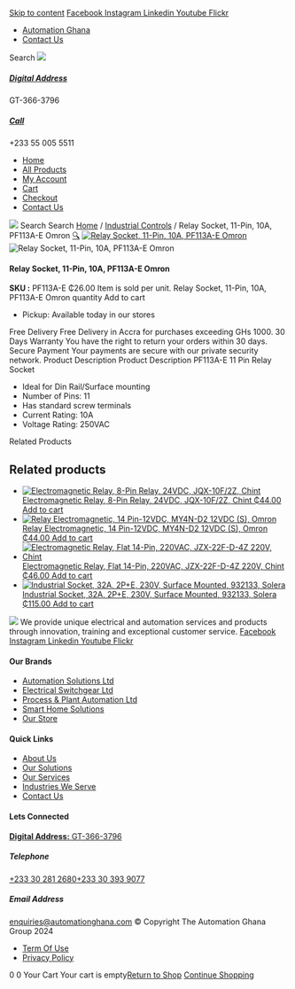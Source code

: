 [Skip to content](https://store.automationghana.com/product/relay-socket-pf113a-e-omron/#content)
[ Facebook ](https://www.facebook.com/automationgh/) [ Instagram ](https://www.instagram.com/automationgh/) [ Linkedin ](https://www.linkedin.com/company/the-automation-ghana-limited/) [ Youtube ](https://www.youtube.com/channel/UCurrRDUSm5oIW39VXjn1u0w) [ Flickr ](https://www.flickr.com/photos/181794037@N07/)
  * [ Automation Ghana ](https://automationghana.com)
  * [ Contact Us ](https://store.automationghana.com/contact/)


Search
[ ![](https://store.automationghana.com/wp-content/uploads/2024/04/Website-TAGG-Logo-BLUE.png) ](https://store.automationghana.com/)
[ ](https://maps.app.goo.gl/m4xeaagWCNbLk4jM6)
#####  [ Digital Address ](https://maps.app.goo.gl/m4xeaagWCNbLk4jM6)
GT-366-3796 
[ ](tel:+233550055511)
#####  [ Call ](tel:+233550055511)
+233 55 005 5511 
  * [Home](https://store.automationghana.com/)
  * [All Products](https://store.automationghana.com/shop/)
  * [My Account](https://store.automationghana.com/my-account/)
  * [Cart](https://store.automationghana.com/cart/)
  * [Checkout](https://store.automationghana.com/checkout/)
  * [Contact Us](https://store.automationghana.com/contact/)


[![](https://store.automationghana.com/wp-content/uploads/2024/04/AutomationGhana_logo_white.png)](https://store.automationghana.com)
Search
Search
[Home](https://store.automationghana.com) / [Industrial Controls](https://store.automationghana.com/product-category/industrial-controls/) / Relay Socket, 11-Pin, 10A, PF113A-E Omron
[🔍](https://store.automationghana.com/product/relay-socket-pf113a-e-omron/)
[![Relay Socket, 11-Pin, 10A, PF113A-E Omron](https://store.automationghana.com/wp-content/uploads/2020/04/relay-base-11-pin.jpg)](https://store.automationghana.com/wp-content/uploads/2020/04/relay-base-11-pin.jpg)![Relay Socket, 11-Pin, 10A, PF113A-E Omron](https://store.automationghana.com/wp-content/uploads/2020/04/relay-base-11-pin.jpg)
####  Relay Socket, 11-Pin, 10A, PF113A-E Omron 
**SKU :** PF113A-E 
₵26.00
Item is sold per unit.
Relay Socket, 11-Pin, 10A, PF113A-E Omron quantity
Add to cart
  * Pickup: Available today in our stores


Free Delivery 
Free Delivery in Accra for purchases exceeding GHs 1000. 
30 Days Warranty 
You have the right to return your orders within 30 days. 
Secure Payment 
Your payments are secure with our private security network. 
Product Description
Product Description
PF113A-E 11 Pin Relay Socket 
  * Ideal for Din Rail/Surface mounting
  * Number of Pins: 11
  * Has standard screw terminals
  * Current Rating: 10A
  * Voltage Rating: 250VAC


Related Products 
## Related products
  * [![Electromagnetic Relay, 8-Pin Relay, 24VDC, JQX-10F/2Z, Chint](https://store.automationghana.com/wp-content/uploads/2020/04/11-Pin-Relay-JQX-10F_3Z-220VAC-Chint-2-300x300.jpg)Electromagnetic Relay, 8-Pin Relay, 24VDC, JQX-10F/2Z, Chint ₵44.00 ](https://store.automationghana.com/product/8-pin-relay-jqx-10f-2z-24vdc-chint/)
[Add to cart](https://store.automationghana.com/product/relay-socket-pf113a-e-omron/?add-to-cart=1604)
  * [![Relay Electromagnetic, 14 Pin-12VDC, MY4N-D2 12VDC \(S\), Omron](https://store.automationghana.com/wp-content/uploads/2020/04/14-Pin-Relay-MY4N-D2-24DC-S-Omron.jpg)Relay Electromagnetic, 14 Pin-12VDC, MY4N-D2 12VDC (S), Omron ₵44.00 ](https://store.automationghana.com/product/14-pin-relay-my4n-d2-12vdc-s-omron/)
[Add to cart](https://store.automationghana.com/product/relay-socket-pf113a-e-omron/?add-to-cart=1600)
  * [![Electromagnetic Relay, Flat 14-Pin, 220VAC, JZX-22F-D-4Z 220V, Chint](https://store.automationghana.com/wp-content/uploads/2020/04/14-Pin-Relay-JZX-22F-D-4Z-12VDC-Chint-300x300.jpg)Electromagnetic Relay, Flat 14-Pin, 220VAC, JZX-22F-D-4Z 220V, Chint ₵46.00 ](https://store.automationghana.com/product/14-pin-relay-jzx-22f-d-4z-220v-chint/)
[Add to cart](https://store.automationghana.com/product/relay-socket-pf113a-e-omron/?add-to-cart=1596)
  * [![Industrial Socket, 32A, 2P+E, 230V, Surface Mounted, 932133, Solera](https://store.automationghana.com/wp-content/uploads/2020/04/932133.png)Industrial Socket, 32A, 2P+E, 230V, Surface Mounted, 932133, Solera ₵115.00 ](https://store.automationghana.com/product/surface-mounted-socket-932133-solera/)
[Add to cart](https://store.automationghana.com/product/relay-socket-pf113a-e-omron/?add-to-cart=1536)


![](https://store.automationghana.com/wp-content/uploads/2024/04/AutomationGhana_logo_white.png)
We provide unique electrical and automation services and products through innovation, training and exceptional customer service.
[ Facebook ](https://www.facebook.com/automationgh/) [ Instagram ](https://www.instagram.com/automationgh/) [ Linkedin ](https://www.linkedin.com/company/the-automation-ghana-limited/) [ Youtube ](https://www.youtube.com/channel/UCurrRDUSm5oIW39VXjn1u0w) [ Flickr ](https://www.flickr.com/photos/181794037@N07/)
#### Our Brands
  * [ Automation Solutions Ltd ](https://store.automationghana.com/product/relay-socket-pf113a-e-omron/)
  * [ Electrical Switchgear Ltd ](https://store.automationghana.com/product/relay-socket-pf113a-e-omron/)
  * [ Process & Plant Automation Ltd ](https://store.automationghana.com/product/relay-socket-pf113a-e-omron/)
  * [ Smart Home Solutions ](https://store.automationghana.com/product/relay-socket-pf113a-e-omron/)
  * [ Our Store ](https://store.automationghana.com/product/relay-socket-pf113a-e-omron/)


#### Quick Links
  * [ About Us ](https://store.automationghana.com/product/relay-socket-pf113a-e-omron/)
  * [ Our Solutions ](https://store.automationghana.com/product/relay-socket-pf113a-e-omron/)
  * [ Our Services ](https://store.automationghana.com/product/relay-socket-pf113a-e-omron/)
  * [ Industries We Serve ](https://store.automationghana.com/product/relay-socket-pf113a-e-omron/)
  * [ Contact Us ](https://store.automationghana.com/product/relay-socket-pf113a-e-omron/)


#### Lets Connected
[**Digital Address:** GT-366-3796](https://maps.app.goo.gl/m4xeaagWCNbLk4jM6)
#####  Telephone 
[ +233 30 281 2680](tel:+233302812680)[+233 30 393 9077](https://store.automationghana.com/product/relay-socket-pf113a-e-omron/+233303939077)
#####  Email Address 
enquiries@automationghana.com 
© Copyright The Automation Ghana Group 2024
  * [ Term Of Use ](https://store.automationghana.com/product/relay-socket-pf113a-e-omron/)
  * [ Privacy Policy ](https://store.automationghana.com/product/relay-socket-pf113a-e-omron/)


0
0
Your Cart
Your cart is empty[Return to Shop](https://store.automationghana.com/shop/)
[Continue Shopping](https://store.automationghana.com/product/relay-socket-pf113a-e-omron/)
